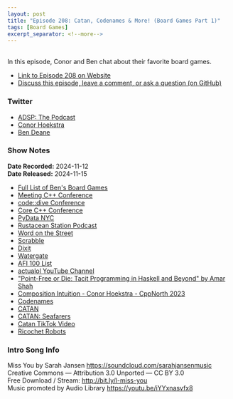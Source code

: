 ```yaml
---
layout: post
title: "Episode 208: Catan, Codenames & More! (Board Games Part 1)"
tags: [Board Games]
excerpt_separator: <!--more-->
---
```


<div id="buzzsprout-player-16103954"></div><script src="https://www.buzzsprout.com/1501960/episodes/16103954-episode-208-board-games-part-1.js?container_id=buzzsprout-player-16103954&player=small" type="text/javascript" charset="utf-8"></script>

<br>In this episode, Conor and Ben chat about their favorite board games. 

<!--more-->

* [Link to Episode 208 on Website](https://adspthepodcast.com/2024/11/15/Episode-208.html)
* [Discuss this episode, leave a comment, or ask a question (on GitHub)](https://github.com/codereport/adsp2/discussions/107)

### Twitter
 
* [ADSP: The Podcast](https://twitter.com/adspthepodcast)
* [Conor Hoekstra](https://twitter.com/code_report)
* [Ben Deane](https://x.com/ben_deane)

### Show Notes

**Date Recorded:** 2024-11-12 <br>
**Date Released:** 2024-11-15

* [Full List of Ben's Board Games](https://boardgamegeek.com/collection/user/elbeno)
* [Meeting C++ Conference](http://meetingcpp.com/)
* [code::dive Conference](https://codedive.pl/)
* [Core C++ Conference](https://corecpp.org/)
* [PyData NYC](https://pydata.org/nyc2024)
* [Rustacean Station Podcast](https://rustacean-station.org/)
* [Word on the Street](https://boardgamegeek.com/boardgame/40990/word-on-the-street)
* [Scrabble](https://en.wikipedia.org/wiki/Scrabble)
* [Dixit](https://boardgamegeek.com/boardgame/39856/dixit)
* [Watergate](https://boardgamegeek.com/boardgame/274364/watergate)
* [AFI 100 List](https://en.wikipedia.org/wiki/AFI%27s_100_Years...100_Movies)
* [actualol YouTube Channel](https://www.youtube.com/@actualol)
* ["Point-Free or Die: Tacit Programming in Haskell and Beyond" by Amar Shah](https://www.youtube.com/watch?v=seVSlKazsNk)
* [Composition Intuition - Conor Hoekstra - CppNorth 2023](https://www.youtube.com/watch?v=JELcdZLre3s)
* [Codenames](https://boardgamegeek.com/boardgame/178900/codenames)
* [CATAN](https://boardgamegeek.com/boardgame/13/catan)
* [CATAN: Seafarers](https://boardgamegeek.com/boardgameexpansion/325/catan-seafarers)
* [Catan TikTok Video](https://www.tiktok.com/@dangerbean55/video/7431335330697071878)
* [Ricochet Robots](https://boardgamegeek.com/boardgame/51/ricochet-robots)

### Intro Song Info
 
Miss You by Sarah Jansen https://soundcloud.com/sarahjansenmusic<br>
Creative Commons — Attribution 3.0 Unported — CC BY 3.0<br>
Free Download / Stream: http://bit.ly/l-miss-you<br>
Music promoted by Audio Library https://youtu.be/iYYxnasvfx8<br>
